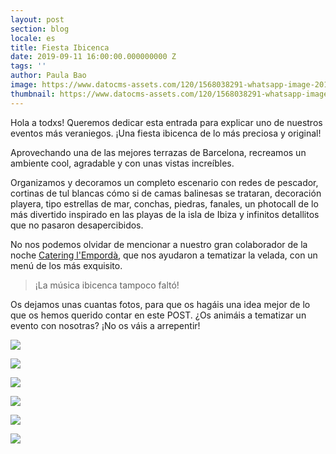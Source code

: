 ```yaml
---
layout: post
section: blog
locale: es
title: Fiesta Ibicenca
date: 2019-09-11 16:00:00.000000000 Z
tags: ''
author: Paula Bao
image: https://www.datocms-assets.com/120/1568038291-whatsapp-image-2019-09-04-at-18-39-46.jpeg?w=1024&fm=jpg
thumbnail: https://www.datocms-assets.com/120/1568038291-whatsapp-image-2019-09-04-at-18-39-46.jpeg?w=105&fm=jpg
---
```


Hola a todxs! Queremos dedicar esta entrada para explicar uno de nuestros eventos más veraniegos. ¡Una fiesta ibicenca de lo más preciosa y original!

<!--more--> 

Aprovechando una de las mejores terrazas de Barcelona, recreamos un ambiente cool, agradable y con unas vistas increíbles. 

Organizamos y decoramos un completo escenario con redes de pescador, cortinas de tul blancas cómo si de camas balinesas se trataran, decoración playera, tipo estrellas de mar, conchas, piedras, fanales, un photocall de lo más divertido inspirado en las playas de la isla de Ibiza y infinitos detallitos que no pasaron desapercibidos. 

No nos podemos olvidar de mencionar a nuestro gran colaborador de la noche [Catering l'Empordà](https://www.cateringlemporda.com), que nos ayudaron a tematizar la velada, con un menú de los más exquisito.

> ¡La música ibicenca tampoco faltó! 

Os dejamos unas cuantas fotos, para que os hagáis una idea mejor de lo que os hemos querido contar en este POST. ¿Os animáis a tematizar un evento con nosotras? ¡No os váis a arrepentir!

![](https://www.datocms-assets.com/120/1568038893-whatsapp-image-2019-09-04-at-18-40-41.jpeg)

![](https://www.datocms-assets.com/120/1568038873-whatsapp-image-2019-09-04-at-18-39-56.jpeg)

![](https://www.datocms-assets.com/120/1568038880-whatsapp-image-2019-09-04-at-18-40-08.jpeg)

![](https://www.datocms-assets.com/120/1568038885-whatsapp-image-2019-09-04-at-18-40-19.jpeg)

![](https://www.datocms-assets.com/120/1568038917-whatsapp-image-2019-09-04-at-18-41-45.jpeg)

![](https://www.datocms-assets.com/120/1568038921-whatsapp-image-2019-09-04-at-18-40-57.jpeg)

